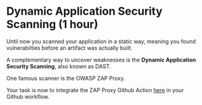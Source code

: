 # Dynamic Application Security Scanning (1 hour)

Until now you scanned your application in a static way, meaning you found vulnerabilties before an artifact was actually built.

A complementary way to uncover weaknesses is the **Dynamic Application Security Scanning**, also known as DAST.

One famous scanner is the OWASP ZAP Proxy.

Your task is now to integrate the ZAP Proxy Github Action [here](https://github.com/zaproxy/action-baseline) in your Github workflow.

